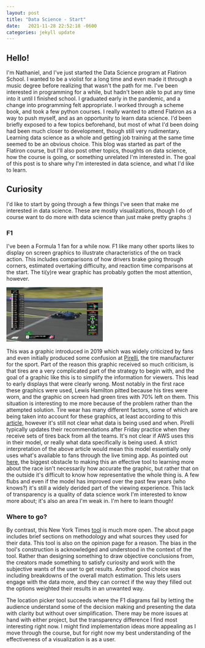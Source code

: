 ```yaml
---
layout: post
title: "Data Science - Start"
date:   2021-11-28 22:52:18 -0600
categories: jekyll update
---
```



## Hello!

I'm Nathaniel, and I've just started the Data Science program at Flatiron School. I wanted to be a violist for a long time and even made it through a music degree before realizing that wasn't the path for me. I've been interested in programming for a while, but hadn't been able to put any time into it until I finished school. I graduated early in the pandemic, and a change into programming felt appropriate. I worked through a scheme book, and took a few python courses. 
I really wanted to attend Flatiron as a way to push myself, and as an opportunity to learn data science. I'd been briefly exposed to a few topics beforehand, but most of what I'd been doing had been much closer to development, though still very rudimentary. Learning data science as a whole and getting job training at the same time seemed to be an obvious choice. This blog was started as part of the Flatiron course, but I'll also post other topics, thoughts on data science, how the course is going, or something unrelated I'm interested in.
The goal of this post is to share why I'm interested in data science, and what I'd like to learn.
## Curiosity

I'd like to start by going through a few things I've seen that make me interested in data science. These are mostly visualizations, though I do of course want to do more with data science than just make pretty graphs :)

### F1

I've been a Formula 1 fan for a while now. F1 like many other sports likes to display on screen graphics to illustrate characteristics of the on track action. This includes comparisons of how drivers brake going through corners, estimated overtaking difficulty, and reaction time comparisons at the start. The ti(y)re wear graphic has probably gotten the most attention, however. 

<img src="/assets/images/racefansdotnet-f1-graphics.jpg" alt="Hamilton Pitting for New Tires" width="50%"/>


This was a graphic introduced in 2019 which was widely criticized by fans and even initially produced some confusion at [Pirelli](https://www.racefans.net/2019/10/26/f1s-new-tyre-wear-television-graphic-is-misleading-says-pirelli/), the tire manufacturer for the sport.
Part of the reason this graphic received so much criticism, is that tires are a very complicated part of the strategy to begin with, and the goal of a graphic like this is to simplify the information for viewers. This lead to early displays that were clearly wrong. Most notably in the first race these graphics were used, Lewis Hamilton pitted because his tires were worn, and the graphic on screen had green tires with 70% left on them. This situation is interesting to me more because of the problem rather than the attempted solution.
Tire wear has many different factors, some of which are being taken into account for these graphics, at least according to this [article](https://www.formula1.com/en/latest/article.explaining-the-new-tyre-performance-graphics-seen-on-tv.21CVJlHg0St8zrzaaVbU4L.html), however it's still not clear what data is being used and when. Pirelli typically updates their recommendations after Friday practice when they receive sets of tires back from all the teams. It's not clear if AWS uses this in their model, or really what data specifically is being used. A strict interpretation of the above article would mean this model essentially only uses what's available to fans through the live timing app.
As pointed out [here](https://www.youtube.com/watch?v=ppP0lMXlGtQ), the biggest obstacle to making this an effective tool to learning more about the race isn't necessarily how accurate the graphic, but rather that on the outside it's difficult to know how representative the whole thing is. A few flubs and even if the model has improved over the past few years (who knows?) it's still a widely derided part of the viewing experience. This lack of transparency is a quality of data science work I'm interested to know more about; it's also an area I'm weak in. I'm here to learn though! 

### Where to go?

By contrast, this New York Times [tool](https://www.nytimes.com/interactive/2021/11/23/opinion/sunday/best-places-live-usa-quiz.html) is much more open. The about page includes brief sections on methodology and what sources they used for their data. This tool is also on the opinion page for a reason. The bias in the tool's construction is acknowledged and understood in the context of the tool. Rather than designing something to draw objective conclusions from, the creators made something to satisfy curiosity and work with the subjective wants of the user to get results. Another good choice was including breakdowns of the overall match estimation. This lets users engage with the data more, and they can correct if the way they filled out the options weighted their results in an unwanted way.

The location picker tool succeeds where the F1 diagrams fail by letting the audience understand some of the decision making and presenting the data with clarity but without over simplification. There may be more issues at hand with either project, but the transparency difference I find most interesting right now. I might find implementation ideas more appealing as I move through the course, but for right now my best understanding of the effectiveness of a visualization is as a user.
